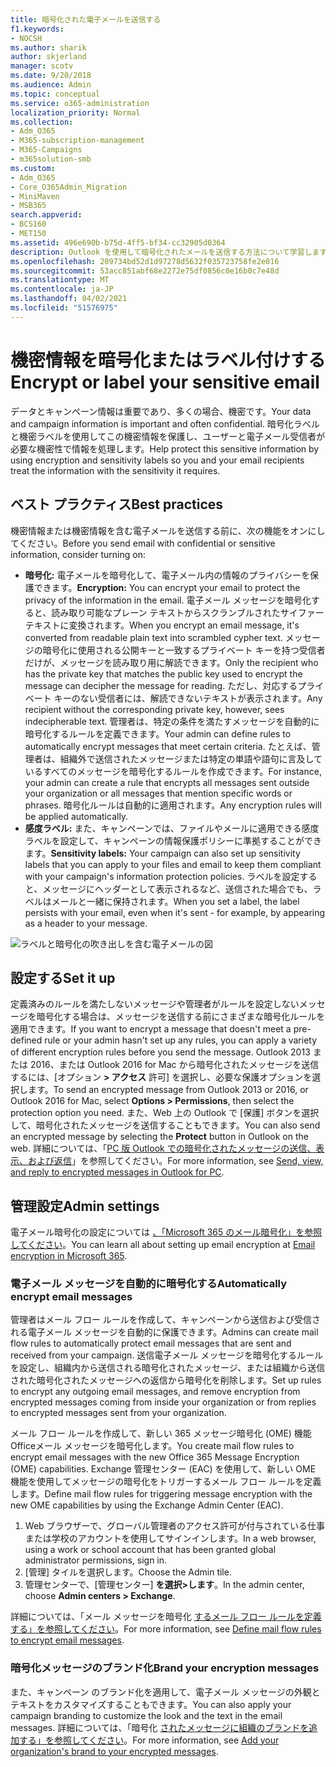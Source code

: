 ```yaml
---
title: 暗号化された電子メールを送信する
f1.keywords:
- NOCSH
ms.author: sharik
author: skjerland
manager: scotv
ms.date: 9/20/2018
ms.audience: Admin
ms.topic: conceptual
ms.service: o365-administration
localization_priority: Normal
ms.collection:
- Adm_O365
- M365-subscription-management
- M365-Campaigns
- m365solution-smb
ms.custom:
- Adm_O365
- Core_O365Admin_Migration
- MiniMaven
- MSB365
search.appverid:
- BCS160
- MET150
ms.assetid: 496e690b-b75d-4ff5-bf34-cc32905d0364
description: Outlook を使用して暗号化されたメールを送信する方法について学習します。
ms.openlocfilehash: 209734bd52d1d97278d5632f035723758fe2e016
ms.sourcegitcommit: 53acc851abf68e2272e75df0856c0e16b0c7e48d
ms.translationtype: MT
ms.contentlocale: ja-JP
ms.lasthandoff: 04/02/2021
ms.locfileid: "51576975"
---
```

# <a name="encrypt-or-label-your-sensitive-email"></a><span data-ttu-id="79a5d-103">機密情報を暗号化またはラベル付けする</span><span class="sxs-lookup"><span data-stu-id="79a5d-103">Encrypt or label your sensitive email</span></span>

<span data-ttu-id="79a5d-104">データとキャンペーン情報は重要であり、多くの場合、機密です。</span><span class="sxs-lookup"><span data-stu-id="79a5d-104">Your data and campaign information is important and often confidential.</span></span> <span data-ttu-id="79a5d-105">暗号化ラベルと機密ラベルを使用してこの機密情報を保護し、ユーザーと電子メール受信者が必要な機密性で情報を処理します。</span><span class="sxs-lookup"><span data-stu-id="79a5d-105">Help protect this sensitive information by using encryption and sensitivity labels so you and your email recipients treat the information with the sensitivity it requires.</span></span>

## <a name="best-practices"></a><span data-ttu-id="79a5d-106">ベスト プラクティス</span><span class="sxs-lookup"><span data-stu-id="79a5d-106">Best practices</span></span>

<span data-ttu-id="79a5d-107">機密情報または機密情報を含む電子メールを送信する前に、次の機能をオンにしてください。</span><span class="sxs-lookup"><span data-stu-id="79a5d-107">Before you send email with confidential or sensitive information, consider turning on:</span></span>

- <span data-ttu-id="79a5d-108">**暗号化:** 電子メールを暗号化して、電子メール内の情報のプライバシーを保護できます。</span><span class="sxs-lookup"><span data-stu-id="79a5d-108">**Encryption:** You can encrypt your email to protect the privacy of the information in the email.</span></span> <span data-ttu-id="79a5d-109">電子メール メッセージを暗号化すると、読み取り可能なプレーン テキストからスクランブルされたサイファー テキストに変換されます。</span><span class="sxs-lookup"><span data-stu-id="79a5d-109">When you encrypt an email message, it's converted from readable plain text into scrambled cypher text.</span></span> <span data-ttu-id="79a5d-110">メッセージの暗号化に使用される公開キーと一致するプライベート キーを持つ受信者だけが、メッセージを読み取り用に解読できます。</span><span class="sxs-lookup"><span data-stu-id="79a5d-110">Only the recipient who has the private key that matches the public key used to encrypt the message can decipher the message for reading.</span></span> <span data-ttu-id="79a5d-111">ただし、対応するプライベート キーのない受信者には、解読できないテキストが表示されます。</span><span class="sxs-lookup"><span data-stu-id="79a5d-111">Any recipient without the corresponding private key, however, sees indecipherable text.</span></span> <span data-ttu-id="79a5d-112">管理者は、特定の条件を満たすメッセージを自動的に暗号化するルールを定義できます。</span><span class="sxs-lookup"><span data-stu-id="79a5d-112">Your admin can define rules to automatically encrypt messages that meet certain criteria.</span></span> <span data-ttu-id="79a5d-113">たとえば、管理者は、組織外で送信されたメッセージまたは特定の単語や語句に言及しているすべてのメッセージを暗号化するルールを作成できます。</span><span class="sxs-lookup"><span data-stu-id="79a5d-113">For instance, your admin can create a rule that encrypts all messages sent outside your organization or all messages that mention specific words or phrases.</span></span> <span data-ttu-id="79a5d-114">暗号化ルールは自動的に適用されます。</span><span class="sxs-lookup"><span data-stu-id="79a5d-114">Any encryption rules will be applied automatically.</span></span>
- <span data-ttu-id="79a5d-115">**感度ラベル:** また、キャンペーンでは、ファイルやメールに適用できる感度ラベルを設定して、キャンペーンの情報保護ポリシーに準拠することができます。</span><span class="sxs-lookup"><span data-stu-id="79a5d-115">**Sensitivity labels:** Your campaign can also set up sensitivity labels that you can apply to your files and email to keep them compliant with your campaign's information protection policies.</span></span> <span data-ttu-id="79a5d-116">ラベルを設定すると、メッセージにヘッダーとして表示されるなど、送信された場合でも、ラベルはメールと一緒に保持されます。</span><span class="sxs-lookup"><span data-stu-id="79a5d-116">When you set a label, the label persists with your email, even when it's sent - for example, by appearing as a header to your message.</span></span>

![ラベルと暗号化の吹き出しを含む電子メールの図](../media/m365-campaign-email-encrypt.png)

## <a name="set-it-up"></a><span data-ttu-id="79a5d-118">設定する</span><span class="sxs-lookup"><span data-stu-id="79a5d-118">Set it up</span></span>

<span data-ttu-id="79a5d-119">定義済みのルールを満たしないメッセージや管理者がルールを設定しないメッセージを暗号化する場合は、メッセージを送信する前にさまざまな暗号化ルールを適用できます。</span><span class="sxs-lookup"><span data-stu-id="79a5d-119">If you want to encrypt a message that doesn't meet a pre-defined rule or your admin hasn't set up any rules, you can apply a variety of different encryption rules before you send the message.</span></span> <span data-ttu-id="79a5d-120">Outlook 2013 または 2016、または Outlook 2016 for Mac から暗号化されたメッセージを送信するには、[オプション **> アクセス** 許可] を選択し、必要な保護オプションを選択します。</span><span class="sxs-lookup"><span data-stu-id="79a5d-120">To send an encrypted message from Outlook 2013 or 2016, or Outlook 2016 for Mac, select **Options > Permissions**, then select the protection option you need.</span></span> <span data-ttu-id="79a5d-121">また、Web 上の Outlook で [保護] ボタンを選択して、暗号化されたメッセージを送信することもできます。</span><span class="sxs-lookup"><span data-stu-id="79a5d-121">You can also send an encrypted message by selecting the **Protect** button in Outlook on the web.</span></span> <span data-ttu-id="79a5d-122">詳細については、「[PC 版 Outlook での暗号化されたメッセージの送信、表示、および返信](https://support.microsoft.com/en-us/office/send-view-and-reply-to-encrypted-messages-in-outlook-for-pc-eaa43495-9bbb-4fca-922a-df90dee51980)」を参照してください。</span><span class="sxs-lookup"><span data-stu-id="79a5d-122">For more information, see [Send, view, and reply to encrypted messages in Outlook for PC](https://support.microsoft.com/en-us/office/send-view-and-reply-to-encrypted-messages-in-outlook-for-pc-eaa43495-9bbb-4fca-922a-df90dee51980).</span></span>

## <a name="admin-settings"></a><span data-ttu-id="79a5d-123">管理設定</span><span class="sxs-lookup"><span data-stu-id="79a5d-123">Admin settings</span></span>

<span data-ttu-id="79a5d-124">電子メール暗号化の設定については [、「Microsoft 365 のメール暗号化」を参照してください](../compliance/email-encryption.md)。</span><span class="sxs-lookup"><span data-stu-id="79a5d-124">You can learn all about setting up email encryption at [Email encryption in Microsoft 365](../compliance/email-encryption.md).</span></span>

### <a name="automatically-encrypt-email-messages"></a><span data-ttu-id="79a5d-125">電子メール メッセージを自動的に暗号化する</span><span class="sxs-lookup"><span data-stu-id="79a5d-125">Automatically encrypt email messages</span></span>

<span data-ttu-id="79a5d-126">管理者はメール フロー ルールを作成して、キャンペーンから送信および受信される電子メール メッセージを自動的に保護できます。</span><span class="sxs-lookup"><span data-stu-id="79a5d-126">Admins can create mail flow rules to automatically protect email messages that are sent and received from your campaign.</span></span> <span data-ttu-id="79a5d-127">送信電子メール メッセージを暗号化するルールを設定し、組織内から送信される暗号化されたメッセージ、または組織から送信された暗号化されたメッセージへの返信から暗号化を削除します。</span><span class="sxs-lookup"><span data-stu-id="79a5d-127">Set up rules to encrypt any outgoing email messages, and remove encryption from encrypted messages coming from inside your organization or from replies to encrypted messages sent from your organization.</span></span>

<span data-ttu-id="79a5d-128">メール フロー ルールを作成して、新しい 365 メッセージ暗号化 (OME) 機能Officeメール メッセージを暗号化します。</span><span class="sxs-lookup"><span data-stu-id="79a5d-128">You create mail flow rules to encrypt email messages with the new Office 365 Message Encryption (OME) capabilities.</span></span> <span data-ttu-id="79a5d-129">Exchange 管理センター (EAC) を使用して、新しい OME 機能を使用してメッセージの暗号化をトリガーするメール フロー ルールを定義します。</span><span class="sxs-lookup"><span data-stu-id="79a5d-129">Define mail flow rules for triggering message encryption with the new OME capabilities by using the Exchange Admin Center (EAC).</span></span> 

1. <span data-ttu-id="79a5d-130">Web ブラウザーで、グローバル管理者のアクセス許可が付与されている仕事または学校のアカウントを使用してサインインします。</span><span class="sxs-lookup"><span data-stu-id="79a5d-130">In a web browser, using a work or school account that has been granted global administrator permissions, sign in.</span></span>
2. <span data-ttu-id="79a5d-131">[管理] タイルを選択します。</span><span class="sxs-lookup"><span data-stu-id="79a5d-131">Choose the Admin tile.</span></span>
3. <span data-ttu-id="79a5d-132">管理センターで、[管理センター] **を選択>します**。</span><span class="sxs-lookup"><span data-stu-id="79a5d-132">In the admin center, choose **Admin centers > Exchange**.</span></span>

<span data-ttu-id="79a5d-133">詳細については、「メール メッセージを暗号化 [するメール フロー ルールを定義する」を参照してください](../compliance/define-mail-flow-rules-to-encrypt-email.md)。</span><span class="sxs-lookup"><span data-stu-id="79a5d-133">For more information, see [Define mail flow rules to encrypt email messages](../compliance/define-mail-flow-rules-to-encrypt-email.md).</span></span>

### <a name="brand-your-encryption-messages"></a><span data-ttu-id="79a5d-134">暗号化メッセージのブランド化</span><span class="sxs-lookup"><span data-stu-id="79a5d-134">Brand your encryption messages</span></span>

<span data-ttu-id="79a5d-135">また、キャンペーン のブランド化を適用して、電子メール メッセージの外観とテキストをカスタマイズすることもできます。</span><span class="sxs-lookup"><span data-stu-id="79a5d-135">You can also apply your campaign branding to customize the look and the text in the email messages.</span></span> <span data-ttu-id="79a5d-136">詳細については、「暗号化 [されたメッセージに組織のブランドを追加する」を参照してください](../compliance/email-encryption.md)。</span><span class="sxs-lookup"><span data-stu-id="79a5d-136">For more information, see [Add your organization's brand to your encrypted messages](../compliance/email-encryption.md).</span></span>